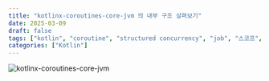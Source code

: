 ```yaml
---
title: "kotlinx-coroutines-core-jvm 의 내부 구조 살펴보기"
date: 2025-03-09
draft: false
tags: ["kotlin", "coroutine", "structured concurrency", "job", "스코프", "비동기"]
categories: ["Kotlin"]
---
```


![kotlinx-coroutines-core-jvm](https://github.com/user-attachments/assets/eb25b970-a573-45eb-ad07-5b9d0436f32e)